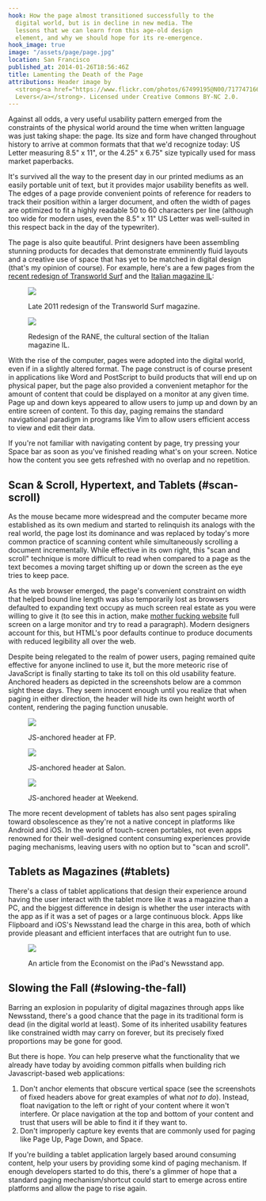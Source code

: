 ```yaml
---
hook: How the page almost transitioned successfully to the
  digital world, but is in decline in new media. The
  lessons that we can learn from this age-old design
  element, and why we should hope for its re-emergence.
hook_image: true
image: "/assets/page/page.jpg"
location: San Francisco
published_at: 2014-01-26T18:56:46Z
title: Lamenting the Death of the Page
attributions: Header image by
  <strong><a href="https://www.flickr.com/photos/67499195@N00/717747166">Andreas
  Levers</a></strong>. Licensed under Creative Commons BY-NC 2.0.
---
```


Against all odds, a very useful usability pattern emerged from the constraints of the physical world around the time when written language was just taking shape: the page. Its size and form have changed throughout history to arrive at common formats that that we'd recognize today: US Letter measuring 8.5" x 11", or the 4.25" x 6.75" size typically used for mass market paperbacks.

It's survived all the way to the present day in our printed mediums as an easily portable unit of text, but it provides major usability benefits as well. The edges of a page provide convenient points of reference for readers to track their position within a larger document, and often the width of pages are optimized to fit a highly readable 50 to 60 characters per line (although too wide for modern uses, even the 8.5" x 11" US Letter was well-suited in this respect back in the day of the typewriter).

The page is also quite beautiful. Print designers have been assembling stunning products for decades that demonstrate emminently fluid layouts and a creative use of space that has yet to be matched in digital design (that's my opinion of course). For example, here's are a few pages from the [recent redesign of Transworld Surf](https://www.behance.net/gallery/Transworld-Surf-Redesign/13052023) and the [Italian magazine IL](http://www.behance.net/gallery/RANE/4282199):

<figure>
  <p><a href="https://www.behance.net/gallery/Transworld-Surf-Redesign/13052023"><img src="/assets/page/transworld-surf.jpg"></a></p>
  <figcaption>Late 2011 redesign of the Transworld Surf magazine.</figcaption>
</figure>
<figure>
  <p><a href="http://www.behance.net/gallery/RANE/4282199"><img src="/assets/page/rane.jpg"></a></p>
  <figcaption>Redesign of the RANE, the cultural section of the Italian magazine IL.</figcaption>
</figure>

With the rise of the computer, pages were adopted into the digital world, even if in a slightly altered format. The page construct is of course present in applications like Word and PostScript to build products that will end up on physical paper, but the page also provided a convenient metaphor for the amount of content that could be displayed on a monitor at any given time. Page up and down keys appeared to allow users to jump up and down by an entire screen of content. To this day, paging remains the standard navigational paradigm in programs like Vim to allow users efficient access to view and edit their data.

If you're not familiar with navigating content by page, try pressing your Space bar as soon as you've finished reading what's on your screen. Notice how the content you see gets refreshed with no overlap and no repetition.

## Scan & Scroll, Hypertext, and Tablets (#scan-scroll)

As the mouse became more widespread and the computer became more established as its own medium and started to relinquish its analogs with the real world, the page lost its dominance and was replaced by today's more common practice of scanning content while simultaneously scrolling a document incrementally. While effective in its own right, this "scan and scroll" technique is more difficult to read when compared to a page as the text becomes a moving target shifting up or down the screen as the eye tries to keep pace.

As the web browser emerged, the page's convenient constraint on width that helped bound line length was also temporarily lost as browsers defaulted to expanding text occupy as much screen real estate as you were willing to give it (to see this in action, make <a href="http://motherfuckingwebsite.com/">mother fucking website</a> full screen on a large monitor and try to read a paragraph). Modern designers account for this, but HTML's poor defaults continue to produce documents with reduced legibility all over the web.

Despite being relegated to the realm of power users, paging remained quite effective for anyone inclined to use it, but the more meteoric rise of JavaScript is finally starting to take its toll on this old usability feature. Anchored headers as depicted in the screenshots below are a common sight these days. They seem innocent enough until you realize that when paging in either direction, the header will hide its own height worth of content, rendering the paging function unusable.

<figure>
  <p><img src="/assets/page/fp.png"></p>
  <figcaption>JS-anchored header at FP.</figcaption>
</figure>
<figure>
  <p><img src="/assets/page/salon.png"></p>
  <figcaption>JS-anchored header at Salon.</figcaption>
</figure>
<figure>
  <p><img src="/assets/page/weekend.png"></p>
  <figcaption>JS-anchored header at Weekend.</figcaption>
</figure>

The more recent development of tablets has also sent pages spiraling toward obsolescence as they're not a native concept in platforms like Android and iOS. In the world of touch-screen portables, not even apps renowned for their well-designed content consuming experiences provide paging mechanisms, leaving users with no option but to "scan and scroll".

## Tablets as Magazines (#tablets)

There's a class of tablet applications that design their experience around having the user interact with the tablet more like it was a magazine than a PC, and the biggest difference in design is whether the user interacts with the app as if it was a set of pages or a large continuous block. Apps like Flipboard and iOS's Newsstand lead the charge in this area, both of which provide pleasant and efficient interfaces that are outright fun to use.

<figure>
  <p><img src="/assets/page/economist.jpg"></p>
  <figcaption>An article from the Economist on the iPad's Newsstand app.</figcaption>
</figure>

## Slowing the Fall (#slowing-the-fall)

Barring an explosion in popularity of digital magazines through apps like Newsstand, there's a good chance that the page in its traditional form is dead (in the digital world at least). Some of its inherited usability features like constrained width may carry on forever, but its precisely fixed proportions may be gone for good.

But there is hope. _You_ can help preserve what the functionality that we already have today by avoiding common pitfalls when building rich Javascript-based web applications:

1. Don't anchor elements that obscure vertical space (see the screenshots of fixed headers above for great examples of what _not to do_). Instead, float navigation to the left or right of your content where it won't interfere. Or place navigation at the top and bottom of your content and trust that users will be able to find it if they want to.
2. Don't improperly capture key events that are commonly used for paging like Page Up, Page Down, and Space.

If you're building a tablet application largely based around consuming content, help your users by providing some kind of paging mechanism. If enough developers started to do this, there's a glimmer of hope that a standard paging mechanism/shortcut could start to emerge across entire platforms and allow the page to rise again.
